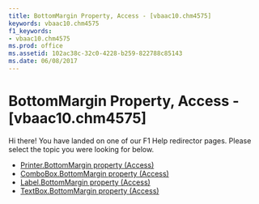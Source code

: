 ```yaml
---
title: BottomMargin Property, Access - [vbaac10.chm4575]
keywords: vbaac10.chm4575
f1_keywords:
- vbaac10.chm4575
ms.prod: office
ms.assetid: 102ac38c-32c0-4228-b259-822788c85143
ms.date: 06/08/2017
---
```



# BottomMargin Property, Access - [vbaac10.chm4575]

Hi there! You have landed on one of our F1 Help redirector pages. Please select the topic you were looking for below.

- [Printer.BottomMargin property (Access)](http://msdn.microsoft.com/library/db09e17d-8ef7-12f3-428d-1e6a0a551f4a%28Office.15%29.aspx)
- [ComboBox.BottomMargin property (Access)](http://msdn.microsoft.com/library/aaabb534-e328-fb1d-92bc-4cbab0e0469f%28Office.15%29.aspx)
- [Label.BottomMargin property (Access)](http://msdn.microsoft.com/library/0d2a1de9-0aea-5bbd-22b7-5b99678240be%28Office.15%29.aspx)
- [TextBox.BottomMargin property (Access)](http://msdn.microsoft.com/library/a6ef1155-24c8-1254-614b-c912fda8dae2%28Office.15%29.aspx)

